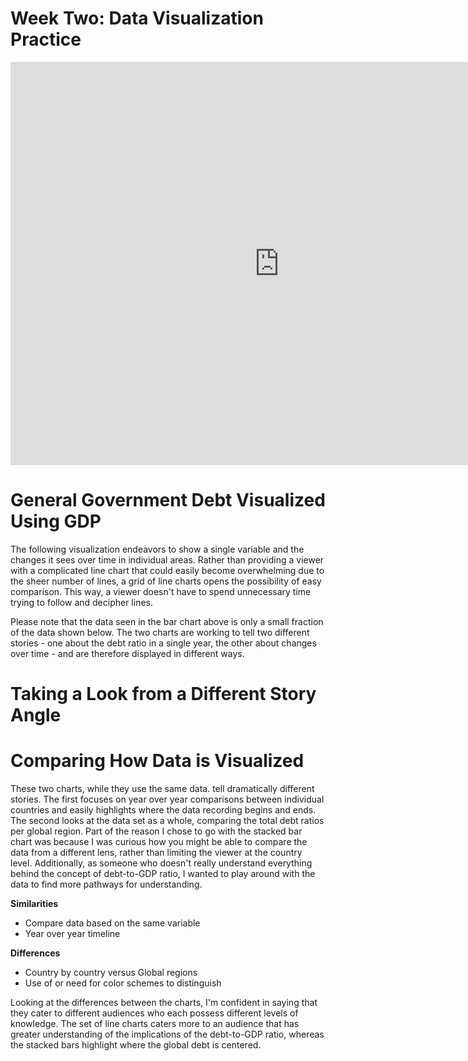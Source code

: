 # Week Two: Data Visualization Practice


<iframe src="https://data.oecd.org/chart/69Fi" width="860" height="645" style="border: 0" mozallowfullscreen="true" webkitallowfullscreen="true" allowfullscreen="true"><a href="https://data.oecd.org/chart/69Fi" target="_blank">OECD Chart: General government debt, Total, % of GDP, Annual, 2019</a></iframe>

# General Government Debt Visualized Using GDP
The following visualization endeavors to show a single variable and the changes it sees over time in individual areas. Rather than providing a viewer with a complicated line chart that could easily become overwhelming due to the sheer number of lines, a grid of line charts opens the possibility of easy comparison. This way, a viewer doesn't have to spend unnecessary time trying to follow and decipher lines. 

Please note that the data seen in the bar chart above is only a small fraction of the data shown below. The two charts are working to tell two different stories - one about the debt ratio in a single year, the other about changes over time - and are therefore displayed in different ways. 

<div class="flourish-embed flourish-chart" data-src="visualisation/4281511"><script src="https://public.flourish.studio/resources/embed.js"></script></div>

# Taking a Look from a Different Story Angle
<div class="flourish-embed flourish-chart" data-src="visualisation/4284805"><script src="https://public.flourish.studio/resources/embed.js"></script></div>

# Comparing How Data is Visualized
These two charts, while they use the same data. tell dramatically different stories. The first focuses on year over year comparisons between individual countries and easily highlights where the data recording begins and ends. The second looks at the data set as a whole, comparing the total debt ratios per global region. Part of the reason I chose to go with the stacked bar chart was because I was curious how you might be able to compare the data from a different lens, rather than limiting the viewer at the country level. Additionally, as someone who doesn't really understand everything behind the concept of debt-to-GDP ratio, I wanted to play around with the data to find more pathways for understanding. 

**Similarities**
- Compare data based on the same variable
- Year over year timeline

**Differences**
- Country by country versus Global regions
- Use of or need for color schemes to distinguish

Looking at the differences between the charts, I'm confident in saying that they cater to different audiences who each possess different levels of knowledge. The set of line charts caters more to an audience that has greater understanding of the implications of the debt-to-GDP ratio, whereas the stacked bars highlight where the global debt is centered. 
